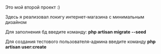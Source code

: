 Это мой второй проект :)

Здесь я реализовал локигу интернет-магазина с минимальным дизайном

Для заполнения бд введите команду: **php artisan migrate --seed**

Для создания тестового пользователя-админа введите команду **php artisan user:create**
